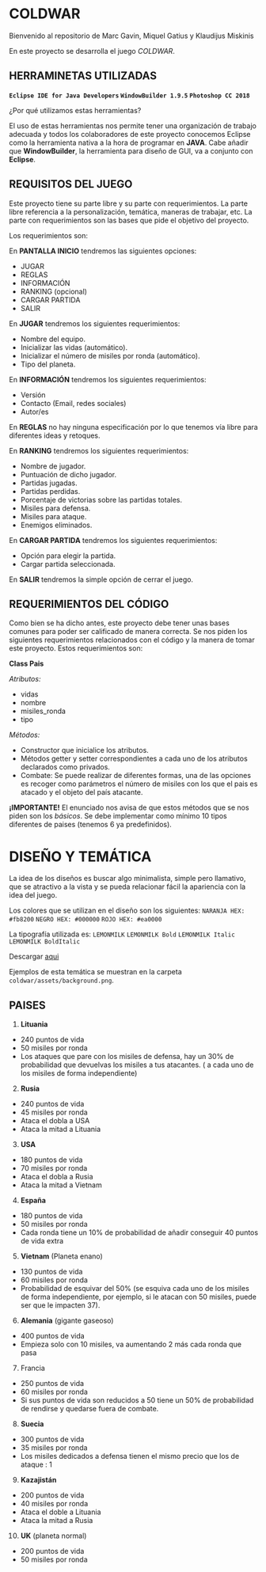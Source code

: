 # COLDWAR 

Bienvenido al repositorio de Marc Gavin, Miquel Gatius y Klaudijus Miskinis

En este proyecto se desarrolla el juego *COLDWAR*.

## HERRAMINETAS UTILIZADAS

**`Eclipse IDE for Java Developers`
`WindowBuilder 1.9.5`
`Photoshop CC 2018`**

¿Por qué utilizamos estas herramientas?

El uso de estas herramientas nos permite tener una organización de trabajo adecuada y todos los colaboradores de este proyecto conocemos Eclipse como la herramienta nativa a la hora de programar en **JAVA**. Cabe añadir que **WindowBuilder**, la herramienta para diseño de GUI, va a conjunto con **Eclipse**. 

## REQUISITOS DEL JUEGO

Este proyecto tiene su parte libre y su parte con requerimientos.
La parte libre referencia a la personalización, temática, maneras de trabajar, etc.
La parte con requerimientos son las bases que pide el objetivo del proyecto.

Los requerimientos son:

En **PANTALLA INICIO** tendremos las siguientes opciones:
   - JUGAR
   - REGLAS 
   - INFORMACIÓN
   - RANKING (opcional)
   - CARGAR PARTIDA
   - SALIR
   
 En **JUGAR** tendremos los siguientes requerimientos:
  - Nombre del equipo.
  - Inicializar las vidas (automático).
  - Inicializar el número de misiles por ronda (automático).
  - Tipo del planeta.
  
 En **INFORMACIÓN** tendremos los siguientes requerimientos:
   - Versión
   - Contacto (Email, redes sociales)
   - Autor/es
 
 En **REGLAS** no hay ninguna especificación por lo que tenemos vía libre para diferentes ideas y retoques.
 
 En **RANKING** tendremos los siguientes requerimientos:
 - Nombre de jugador.
 - Puntuación de dicho jugador.
 - Partidas jugadas.
 - Partidas perdidas.
 - Porcentaje de victorias sobre las partidas totales.
 - Misiles para defensa.
 - Misiles para ataque.
 - Enemigos eliminados.

En **CARGAR PARTIDA** tendremos los siguientes requerimientos:
- Opción para elegir la partida.
- Cargar partida seleccionada.

En **SALIR** tendremos la simple opción de cerrar el juego.
  
  ## REQUERIMIENTOS DEL CÓDIGO
  
  Como bien se ha dicho antes, este proyecto debe tener unas bases comunes para poder ser calificado de manera correcta.
  Se nos piden los siguientes requerimientos relacionados con el código y la manera de tomar este proyecto. 
  Estos requerimientos son:
  
   **Class Pais**
   
   *Atributos:*
   - vidas
   - nombre
   - misiles_ronda 
   - tipo
 
*Métodos:* 
   - Constructor que inicialice los atributos.
   - Métodos getter y setter correspondientes a cada uno de los atributos declarados como privados.
   - Combate: Se puede realizar de diferentes formas, una de las opciones es recoger como parámetros el número de misiles con los que el pais es atacado y el objeto del país atacante.

**¡IMPORTANTE!**
El enunciado nos avisa de que estos métodos que se nos piden son los *básicos*.
Se debe implementar como mínimo 10 tipos diferentes de paises (tenemos 6 ya predefinidos).

# DISEÑO Y TEMÁTICA

La idea de los diseños es buscar algo minimalista, simple pero llamativo, que se atractivo a la vista y se pueda relacionar fácil la apariencia con la idea del juego.

Los colores que se utilizan en el diseño son los siguientes:
`NARANJA HEX: #fb8200`
`NEGRO HEX: #000000`
`ROJO HEX: #ea0000`

La tipografía utilizada es: 
`LEMONMILK`
`LEMONMILK Bold`
`LEMONMILK Italic`
`LEMONMILK BoldItalic`

Descargar [aqui](https://www.dafont.com/es/lemon-milk.font?text=Coldwar)

Ejemplos de esta temática se muestran en la carpeta `coldwar/assets/background.png`.

## PAISES

1. **Lituania** 
- 240 puntos de vida
- 50 misiles por ronda
- Los ataques que pare con los misiles de defensa, hay un 30% de probabilidad que devuelvas los misiles a tus atacantes.
( a cada uno de los misiles de forma independiente)
2. **Rusia** 
- 240 puntos de vida
- 45 misiles por ronda
- Ataca el dobla a USA
- Ataca la mitad a Lituania
3. **USA**
- 180 puntos de vida
- 70 misiles por ronda
- Ataca el dobla a Rusia
- Ataca la mitad a Vietnam
4. **España**
- 180 puntos de vida
- 50 misiles por ronda
- Cada ronda tiene un 10% de probabilidad de añadir conseguir 40 puntos de vida extra
5. **Vietnam** (Planeta enano)
- 130 puntos de vida
- 60 misiles por ronda
- Probabilidad de esquivar del 50% (se esquiva cada uno de los misiles de forma
independiente, por ejemplo, si le atacan con 50 misiles, puede ser que le impacten
37).
6. **Alemania** (gigante gaseoso)
- 400 puntos de vida
- Empieza solo con 10 misiles, va aumentando 2 más cada ronda que pasa
7. Francia 
- 250 puntos de vida
- 60 misiles por ronda
- Si sus puntos de vida son reducidos a 50 tiene un 50% de probabilidad de rendirse y quedarse fuera de combate.
8. **Suecia**
- 300 puntos de vida
- 35 misiles por ronda
- Los misiles dedicados a defensa tienen el mismo precio que los de ataque : 1
9. **Kazajistán**
- 200 puntos de vida
- 40 misiles por ronda
- Ataca el doble a Lituania
- Ataca la mitad a Rusia
10. **UK** (planeta normal)
- 200 puntos de vida
- 50 misiles por ronda




